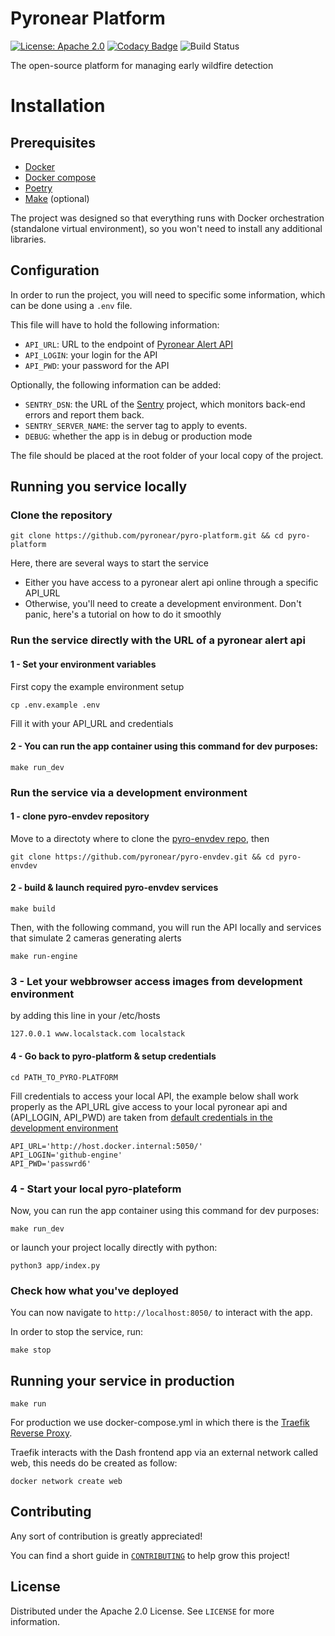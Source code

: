# Pyronear Platform
[![License: Apache 2.0](https://img.shields.io/badge/License-Apache%202.0-blue.svg)](LICENSE) [![Codacy Badge](https://app.codacy.com/project/badge/Grade/0e4490e06eaf41a3a5faea69dad5caa9)](https://www.codacy.com/gh/pyronear/pyro-platform/dashboard?utm_source=github.com&amp;utm_medium=referral&amp;utm_content=pyronear/pyro-platform&amp;utm_campaign=Badge_Grade) ![Build Status](https://github.com/pyronear/pyro-platform/workflows/dash-project/badge.svg)

The open-source platform for managing early wildfire detection


# Installation

## Prerequisites

- [Docker](https://docs.docker.com/engine/install/)
- [Docker compose](https://docs.docker.com/compose/)
- [Poetry](https://python-poetry.org/)
- [Make](https://www.gnu.org/software/make/) (optional)

The project was designed so that everything runs with Docker orchestration (standalone virtual environment), so you won't need to install any additional libraries.

## Configuration

In order to run the project, you will need to specific some information, which can be done using a `.env` file.

This file will have to hold the following information:
- `API_URL`: URL to the endpoint of [Pyronear Alert API](https://github.com/pyronear/pyro-api)
- `API_LOGIN`: your login for the API
- `API_PWD`: your password for the API

Optionally, the following information can be added:
- `SENTRY_DSN`: the URL of the [Sentry](https://sentry.io/) project, which monitors back-end errors and report them back.
- `SENTRY_SERVER_NAME`: the server tag to apply to events.
- `DEBUG`: whether the app is in debug or production mode

The file should be placed at the root folder of your local copy of the project. 


## Running you service locally

### Clone the repository
```shell
git clone https://github.com/pyronear/pyro-platform.git && cd pyro-platform
```

Here, there are several ways to start the service
- Either you have access to a pyronear alert api online through a specific API_URL
- Otherwise, you'll need to create a development environment. Don't panic, here's a tutorial on how to do it smoothly

### Run the service directly with the URL of a pyronear alert api

#### 1 - Set your environment variables 
First copy the example environment setup
```shell
cp .env.example .env
```
Fill it with your API_URL and credentials

#### 2 - You can run the app container using this command for dev purposes:
```shell
make run_dev
```

### Run the service via a development environment

#### 1 - clone pyro-envdev repository 
Move to a directoty where to clone the [pyro-envdev repo](https://github.com/pyronear/pyro-envdev), then

```shell
git clone https://github.com/pyronear/pyro-envdev.git && cd pyro-envdev
```

#### 2 - build & launch required pyro-envdev services
```shell
make build
```
Then, with the following command, you will run the API locally and services that simulate 2 cameras generating alerts

```shell
make run-engine
```
### 3 - Let your webbrowser access images from development environment
by adding this line in your /etc/hosts

```
127.0.0.1 www.localstack.com localstack
```

#### 4 - Go back to pyro-platform & setup credentials
```shell
cd PATH_TO_PYRO-PLATFORM
```

Fill credentials to access your local API, the example below shall work properly as the API_URL give access to your local pyronear api and (API_LOGIN, API_PWD) are taken from [default credentials in the development environment](https://github.com/pyronear/pyro-envdev/blob/main/data/csv/API_DATA_DEV%20-%20users.csv)

```
API_URL='http://host.docker.internal:5050/'
API_LOGIN='github-engine'
API_PWD='passwrd6'
```

### 4 - Start your local pyro-plateform 

Now, you can run the app container using this command for dev purposes:

```shell
make run_dev
```

or launch your project locally directly with python: 

```shell
python3 app/index.py
```

### Check how what you've deployed

You can now navigate to `http://localhost:8050/` to interact with the app.

In order to stop the service, run:
```shell
make stop
```


## Running your service in production

```shell
make run
```

For production we use docker-compose.yml in which there is the [Traefik Reverse Proxy](https://traefik.io/traefik/).

Traefik interacts with the Dash frontend app via an external network called web, this needs do be created as follow:

```shell
docker network create web
```

## Contributing

Any sort of contribution is greatly appreciated!

You can find a short guide in [`CONTRIBUTING`](CONTRIBUTING.md) to help grow this project!


## License

Distributed under the Apache 2.0 License. See `LICENSE` for more information.
